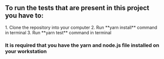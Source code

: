 <h2>To run the tests that are present in this project you have to:</h2>
1. Clone the repository into your computer
2. Run **yarn install** command in terminal
3. Run **yarn test** command in terminal

<h3>It is required that you have the yarn and node.js file installed on your workstation</h3> 
